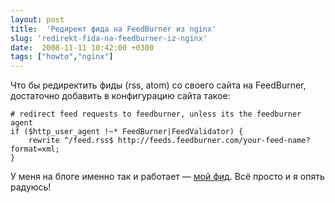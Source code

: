```yaml
---
layout: post
title:  'Редирект фида на FeedBurner из nginx'
slug: 'redirekt-fida-na-feedburner-iz-nginx'
date:  2008-11-11 10:42:00 +0300
tags: ["howto","nginx"]
---
```


Что бы редиректить фиды (rss, atom) со своего сайта на FeedBurner, достаточно добавить в конфигурацию сайта такое:

    # redirect feed requests to feedburner, unless its the feedburner agent
    if ($http_user_agent !~* FeedBurner|FeedValidator) {
        rewrite ^/feed.rss$ http://feeds.feedburner.com/your-feed-name?format=xml;
    }

У меня на блоге именно так и работает — [мой фид](/blog/feed/latest/). Всё просто и я опять радуюсь!

